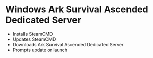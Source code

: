 # Windows Ark Survival Ascended Dedicated Server
- Installs SteamCMD
- Updates SteamCMD
- Downloads Ark Survival Ascended Dedicated Server
- Prompts update or launch
